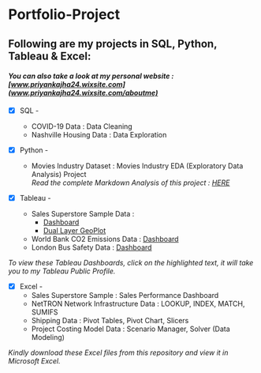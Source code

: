 # Portfolio-Project
## Following are my projects in SQL, Python, Tableau & Excel: <br />
#### *You can also take a look at my personal website : [www.priyankajha24.wixsite.com](www.priyankajha24.wixsite.com/aboutme)* <br />
- [x] SQL - 
  - COVID-19 Data : Data Cleaning <br />
  - Nashville Housing Data : Data Exploration <br />

- [x] Python - 
  - Movies Industry Dataset : Movies Industry EDA (Exploratory Data Analysis) Project <br />
*Read the complete Markdown Analysis of this project : [HERE](https://github.com/PriyankaJhaTheAnalyst/Python_MoviesIndustry_EDA/blob/main/README.md)*<br />

- [x] Tableau - 
  - Sales Superstore Sample Data : 
    - [Dashboard](https://public.tableau.com/views/Dashboard_16172633718000/CustomerDashboard?:language=en-GB&:display_count=n&:origin=viz_share_link) <br />
    - [Dual Layer GeoPlot](https://public.tableau.com/views/Week4Assignment_16171031144630/DualLayerChart?:language=en-GB&:display_count=n&:origin=viz_share_link) <br />
  - World Bank CO2 Emissions Data : [Dashboard](https://public.tableau.com/views/WorldBankCo2Emissions_16149182681650/Dashboard1?:language=en-GB&:display_count=n&:origin=viz_share_link) <br />
  - London Bus Safety Data : [Dashboard](https://public.tableau.com/views/TableauCertificationCourse2/ChartsDashboard?:language=en-GB&:display_count=n&:origin=viz_share_link) <br /> 

*To view these Tableau Dashboards, click on the highlighted text, it will take you to my Tableau Public Profile.*

- [x] Excel - 
  - Sales Superstore Sample : Sales Performance Dashboard <br />
  - NetTRON Network Infrastructure Data : LOOKUP, INDEX, MATCH, SUMIFS <br />
  - Shipping Data : Pivot Tables, Pivot Chart, Slicers <br />
  - Project Costing Model Data : Scenario Manager, Solver (Data Modeling)

*Kindly download these Excel files from this repository and view it in Microsoft Excel.*
